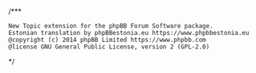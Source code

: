 /***

    New Topic extension for the phpBB Forum Software package.
    Estonian translation by phpBBestonia.eu https://www.phpbbestonia.eu
    @copyright (c) 2014 phpBB Limited https://www.phpbb.com
    @license GNU General Public License, version 2 (GPL-2.0)

*/
